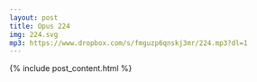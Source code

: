 ```yaml
---
layout: post
title: Opus 224
img: 224.svg
mp3: https://www.dropbox.com/s/fmguzp6qnskj3mr/224.mp3?dl=1
---
```


{% include post_content.html %}
